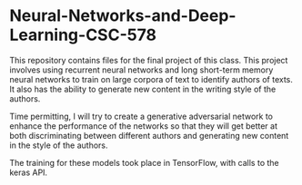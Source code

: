 # Neural-Networks-and-Deep-Learning-CSC-578

This repository contains files for the final project of this class. This project involves using recurrent neural networks and long short-term memory neural networks to train on large corpora of text to identify authors of texts. It also has the ability to generate new content in the writing style of the authors.

Time permitting, I will try to create a generative adversarial network to enhance the performance of the networks so that they will get better at both discriminating between different authors and generating new content in the style of the authors.

The training for these models took place in TensorFlow, with calls to the keras API.
